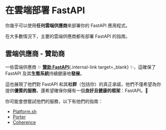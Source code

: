 # 在雲端部署 FastAPI

你幾乎可以使用**任何雲端供應商**來部署你的 FastAPI 應用程式。

在大多數情況下，主要的雲端供應商都有部署 FastAPI 的指南。

## 雲端供應商 - 贊助商

一些雲端供應商 ✨ [**贊助 FastAPI**](../help-fastapi.md#sponsor-the-author){.internal-link target=_blank} ✨，這確保了 FastAPI 及其**生態系統**持續健康地**發展**。

這也展現了他們對 FastAPI 和其**社群**（包括你）的真正承諾，他們不僅希望為你提供**優質的服務**，還希望確保你擁有一個**良好且健康的框架**：FastAPI。🙇

你可能會想嘗試他們的服務，以下有他們的指南：

* <a href="https://docs.platform.sh/languages/python.html?utm_source=fastapi-signup&utm_medium=banner&utm_campaign=FastAPI-signup-June-2023" class="external-link" target="_blank" >Platform.sh</a>
* <a href="https://docs.porter.run/language-specific-guides/fastapi" class="external-link" target="_blank">Porter</a>
* <a href="https://docs.withcoherence.com/" class="external-link" target="_blank">Coherence</a>
